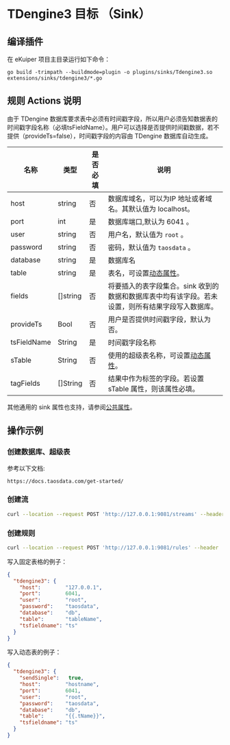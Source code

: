 # TDengine3 目标 （Sink）

## 编译插件

在 eKuiper 项目主目录运行如下命令：

```shell
go build -trimpath --buildmode=plugin -o plugins/sinks/Tdengine3.so extensions/sinks/tdengine3/*.go
```

## 规则 Actions 说明

由于 TDengine 数据库要求表中必须有时间戳字段，所以用户必须告知数据表的时间戳字段名称（必填tsFieldName）。用户可以选择是否提供时间戳数据，若不提供（provideTs=false），时间戳字段的内容由 TDengine 数据库自动生成。

| 名称          | 类型       | 是否必填 | 说明                                                  |
|-------------|----------|------|-----------------------------------------------------|
| host        | string   | 否    | 数据库域名，可以为IP 地址或者域名。其默认值为 localhost。                 |
| port        | int      | 是    | 数据库端口,默认为 6041 。                                    |
| user        | string   | 否    | 用户名，默认值为 `root` 。                                   |
| password    | string   | 否    | 密码，默认值为 `taosdata` 。                                |
| database    | string   | 是    | 数据库名                                                |
| table       | string   | 是    | 表名，可设置[动态属性](../overview.md#动态属性)。                  |
| fields      | []string | 否    | 将要插入的表字段集合。sink 收到的数据和数据库表中均有该字段。若未设置，则所有结果字段写入数据库。 |
| provideTs   | Bool     | 否    | 用户是否提供时间戳字段，默认为否。                                   |
| tsFieldName | String   | 是    | 时间戳字段名称                                             |
| sTable      | String   | 否    | 使用的超级表名称，可设置[动态属性](../overview.md#动态属性)。            |
| tagFields   | []String | 否    | 结果中作为标签的字段。若设置 sTable 属性，则该属性必填。                    |

其他通用的 sink 属性也支持，请参阅[公共属性](../overview.md#公共属性)。

## 操作示例

### 创建数据库、超级表

参考以下文档:

```http
https://docs.taosdata.com/get-started/
```

### 创建流

```bash
curl --location --request POST 'http://127.0.0.1:9081/streams' --header 'Content-Type:application/json' --data '{"sql":"create stream demoStream(time string, age BIGINT) WITH ( DATASOURCE = \"device/+/message\", FORMAT = \"json\");"}'
```

### 创建规则

```bash
curl --location --request POST 'http://127.0.0.1:9081/rules' --header 'Content-Type:application/json' --data '{"id":"demoRule","sql":"SELECT * FROM demoStream;","actions":[{"tdengine3":{"provideTs":true,"tsFieldName":"time","user":"root","password":"taosdata","database":"dbName","table":"tableName","fields":["time","age"]}}]}'
```

写入固定表格的例子：

```json
{
  "tdengine3": {
    "host":        "127.0.0.1",
    "port":        6041,
    "user":        "root",
    "password":    "taosdata",
    "database":    "db",
    "table":       "tableName",
    "tsfieldname": "ts"
  }
}
```

写入动态表的例子：

```json
{
  "tdengine3": {
    "sendSingle":   true,
    "host":        "hostname",
    "port":        6041,
    "user":        "root",
    "password":    "taosdata",
    "database":    "db",
    "table":       "{{.tName}}",
    "tsfieldname": "ts"
  }
}
```
